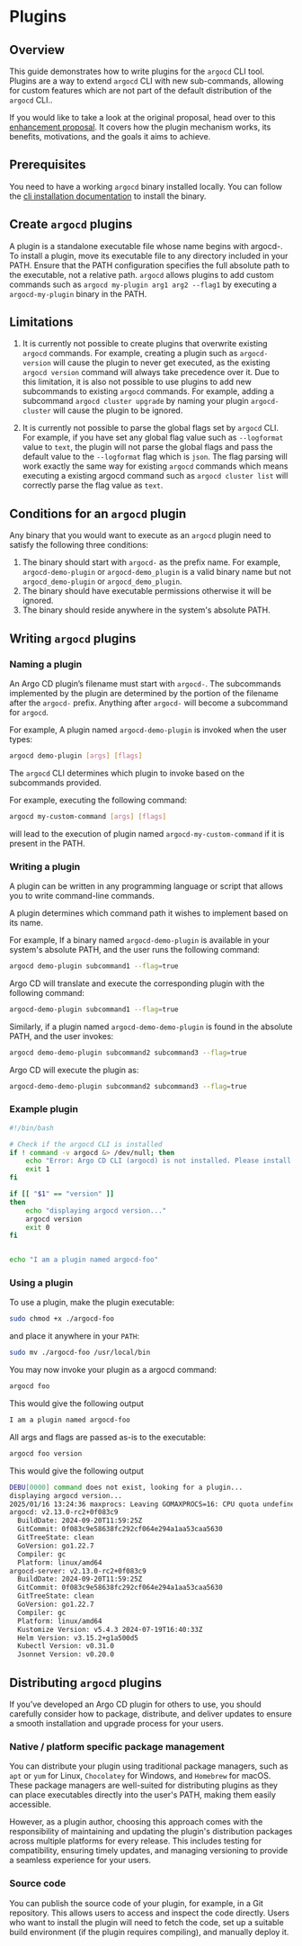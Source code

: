 # Plugins

## Overview

This guide demonstrates how to write plugins for the
`argocd` CLI tool. Plugins are a way to extend `argocd` CLI with new sub-commands,
allowing for custom features which are not part of the default distribution
of the `argocd` CLI..

If you would like to take a look at the original proposal, head over to this [enhancement proposal](../proposals/argocd-cli-pluin.md).
It covers how the plugin mechanism works, its benefits, motivations, and the goals it aims to achieve.

## Prerequisites

You need to have a working `argocd` binary installed locally. You can follow
the [cli installation documentation](https://argo-cd.readthedocs.io/en/stable/cli_installation/) to install the binary.

## Create `argocd` plugins

A plugin is a standalone executable file whose name begins with argocd-.
To install a plugin, move its executable file to any directory included in your PATH.
Ensure that the PATH configuration specifies the full absolute path to the executable,
not a relative path. `argocd` allows plugins to add custom commands such as
`argocd my-plugin arg1 arg2 --flag1` by executing a `argocd-my-plugin` binary in the PATH.

## Limitations

1. It is currently not possible to create plugins that overwrite existing
`argocd` commands. For example, creating a plugin such as `argocd-version`
will cause the plugin to never get executed, as the existing `argocd version`
command will always take precedence over it. Due to this limitation, it is
also not possible to use plugins to add new subcommands to existing `argocd` commands.
For example, adding a subcommand `argocd cluster upgrade` by naming your plugin
`argocd-cluster` will cause the plugin to be ignored.

2. It is currently not possible to parse the global flags set by `argocd` CLI. For example, 
if you have set any global flag value such as `--logformat` value to `text`, the plugin will
not parse the global flags and pass the default value to the `--logformat` flag which is `json`.
The flag parsing will work exactly the same way for existing `argocd` commands which means executing a
existing argocd command such as `argocd cluster list` will correctly parse the flag value as `text`.

## Conditions for an `argocd` plugin

Any binary that you would want to execute as an `argocd` plugin need to satisfy the following three conditions:

1. The binary should start with `argocd-` as the prefix name. For example,
   `argocd-demo-plugin` or `argocd-demo_plugin` is a valid binary name but not
   `argocd_demo-plugin` or `argocd_demo_plugin`.
2. The binary should have executable permissions otherwise it will be ignored.
3. The binary should reside anywhere in the system's absolute PATH.

## Writing `argocd` plugins

### Naming a plugin

An Argo CD plugin’s filename must start with `argocd-`. The subcommands implemented
by the plugin are determined by the portion of the filename after the `argocd-` prefix.
Anything after `argocd-` will become a subcommand for `argocd`.

For example, A plugin named `argocd-demo-plugin` is invoked when the user types:
```bash
argocd demo-plugin [args] [flags]
```

The `argocd` CLI determines which plugin to invoke based on the subcommands provided.

For example, executing the following command:
```bash
argocd my-custom-command [args] [flags]
```
will lead to the execution of plugin named `argocd-my-custom-command` if it is present in the PATH.

### Writing a plugin

A plugin can be written in any programming language or script that allows you to write command-line commands.

A plugin determines which command path it wishes to implement based on its name.

For example, If a binary named `argocd-demo-plugin` is available in your system's absolute PATH, and the user runs the following command:

```bash
argocd demo-plugin subcommand1 --flag=true
```

Argo CD will translate and execute the corresponding plugin with the following command:

```bash
argocd-demo-plugin subcommand1 --flag=true
```

Similarly, if a plugin named `argocd-demo-demo-plugin` is found in the absolute PATH, and the user invokes:

```bash
argocd demo-demo-plugin subcommand2 subcommand3 --flag=true
```

Argo CD will execute the plugin as:

```bash
argocd-demo-demo-plugin subcommand2 subcommand3 --flag=true
```

### Example plugin
```bash
#!/bin/bash

# Check if the argocd CLI is installed
if ! command -v argocd &> /dev/null; then
    echo "Error: Argo CD CLI (argocd) is not installed. Please install it first."
    exit 1
fi

if [[ "$1" == "version" ]]
then
    echo "displaying argocd version..."
    argocd version
    exit 0
fi


echo "I am a plugin named argocd-foo"
```

### Using a plugin

To use a plugin, make the plugin executable:
```bash
sudo chmod +x ./argocd-foo
```

and place it anywhere in your `PATH`:
```bash
sudo mv ./argocd-foo /usr/local/bin
```

You may now invoke your plugin as a argocd command:
```bash
argocd foo
```

This would give the following output
```bash
I am a plugin named argocd-foo
```

All args and flags are passed as-is to the executable:
```bash
argocd foo version
```

This would give the following output
```bash
DEBU[0000] command does not exist, looking for a plugin... 
displaying argocd version...
2025/01/16 13:24:36 maxprocs: Leaving GOMAXPROCS=16: CPU quota undefined
argocd: v2.13.0-rc2+0f083c9
  BuildDate: 2024-09-20T11:59:25Z
  GitCommit: 0f083c9e58638fc292cf064e294a1aa53caa5630
  GitTreeState: clean
  GoVersion: go1.22.7
  Compiler: gc
  Platform: linux/amd64
argocd-server: v2.13.0-rc2+0f083c9
  BuildDate: 2024-09-20T11:59:25Z
  GitCommit: 0f083c9e58638fc292cf064e294a1aa53caa5630
  GitTreeState: clean
  GoVersion: go1.22.7
  Compiler: gc
  Platform: linux/amd64
  Kustomize Version: v5.4.3 2024-07-19T16:40:33Z
  Helm Version: v3.15.2+g1a500d5
  Kubectl Version: v0.31.0
  Jsonnet Version: v0.20.0
```

## Distributing `argocd` plugins

If you’ve developed an Argo CD plugin for others to use,
you should carefully consider how to package, distribute, and
deliver updates to ensure a smooth installation and upgrade process
for your users.

### Native / platform specific package management

You can distribute your plugin using traditional package managers,
such as `apt` or `yum` for Linux, `Chocolatey` for Windows, and `Homebrew` for macOS.
These package managers are well-suited for distributing plugins as they can
place executables directly into the user's PATH, making them easily accessible.

However, as a plugin author, choosing this approach comes with the responsibility of
maintaining and updating the plugin's distribution packages across multiple platforms
for every release. This includes testing for compatibility, ensuring timely updates,
and managing versioning to provide a seamless experience for your users.

### Source code

You can publish the source code of your plugin, for example,
in a Git repository. This allows users to access and inspect
the code directly. Users who want to install the plugin will need
to fetch the code, set up a suitable build environment (if the plugin requires compiling),
and manually deploy it.
